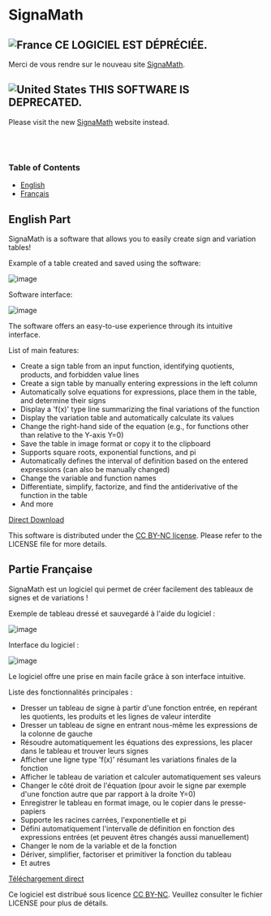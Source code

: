 # SignaMath

## ![France](https://raw.githubusercontent.com/stevenrskelton/flag-icon/master/png/16/country-4x3/fr.png "France") CE LOGICIEL EST DÉPRÉCIÉE.
Merci de vous rendre sur le nouveau site [SignaMath](www.signamath.online).

## ![United States](https://raw.githubusercontent.com/stevenrskelton/flag-icon/master/png/16/country-4x3/us.png "United States") THIS SOFTWARE IS DEPRECATED.
Please visit the new [SignaMath](www.signamath.online) website instead.

</br></br>
### Table of Contents
- [English](#english-part)
- [Français](#partie-française)

## English Part <a name="english-part"></a>

SignaMath is a software that allows you to easily create sign and variation tables!

Example of a table created and saved using the software:

![image](https://github.com/zonetecde/SignaMath/assets/56195432/ec052b5a-fe77-4c40-a918-3cd628255ffa)

Software interface:

![image](https://github.com/zonetecde/SignaMath/assets/56195432/0dbb4612-6345-474b-a4ff-47046ef3be3b)

The software offers an easy-to-use experience through its intuitive interface.

List of main features:

- Create a sign table from an input function, identifying quotients, products, and forbidden value lines
- Create a sign table by manually entering expressions in the left column
- Automatically solve equations for expressions, place them in the table, and determine their signs
- Display a 'f(x)' type line summarizing the final variations of the function
- Display the variation table and automatically calculate its values
- Change the right-hand side of the equation (e.g., for functions other than relative to the Y-axis Y=0)
- Save the table in image format or copy it to the clipboard
- Supports square roots, exponential functions, and pi
- Automatically defines the interval of definition based on the entered expressions (can also be manually changed)
- Change the variable and function names
- Differentiate, simplify, factorize, and find the antiderivative of the function in the table
- And more

[Direct Download](https://github.com/zonetecde/SignaMath/releases/latest/download/SignaMath.exe)

This software is distributed under the [CC BY-NC license](https://creativecommons.org/licenses/by-nc/4.0/legalcode). Please refer to the LICENSE file for more details.

## Partie Française <a name="partie-française"></a>

SignaMath est un logiciel qui permet de créer facilement des tableaux de signes et de variations !

Exemple de tableau dressé et sauvegardé à l'aide du logiciel :

![image](https://github.com/zonetecde/SignaMath/assets/56195432/ec052b5a-fe77-4c40-a918-3cd628255ffa)

Interface du logiciel :

![image](https://github.com/zonetecde/SignaMath/assets/56195432/0dbb4612-6345-474b-a4ff-47046ef3be3b)

Le logiciel offre une prise en main facile grâce à son interface intuitive.

Liste des fonctionnalités principales :

- Dresser un tableau de signe à partir d'une fonction entrée, en repérant les quotients, les produits et les lignes de valeur interdite
- Dresser un tableau de signe en entrant nous-même les expressions de la colonne de gauche
- Résoudre automatiquement les équations des expressions, les placer dans le tableau et trouver leurs signes
- Afficher une ligne type 'f(x)' résumant les variations finales de la fonction
- Afficher le tableau de variation et calculer automatiquement ses valeurs
- Changer le côté droit de l'équation (pour avoir le signe par exemple d'une fonction autre que par rapport à la droite Y=0)
- Enregistrer le tableau en format image, ou le copier dans le presse-papiers
- Supporte les racines carrées, l'exponentielle et pi
- Défini automatiquement l'intervalle de définition en fonction des expressions entrées (et peuvent êtres changés aussi manuellement)
- Changer le nom de la variable et de la fonction
- Dériver, simplifier, factoriser et primitiver la fonction du tableau
- Et autres

[Téléchargement direct](https://github.com/zonetecde/SignaMath/releases/latest/download/SignaMath.exe)

Ce logiciel est distribué sous licence [CC BY-NC](https://creativecommons.org/licenses/by-nc/4.0/legalcode.fr). Veuillez consulter le fichier LICENSE pour plus de détails.
